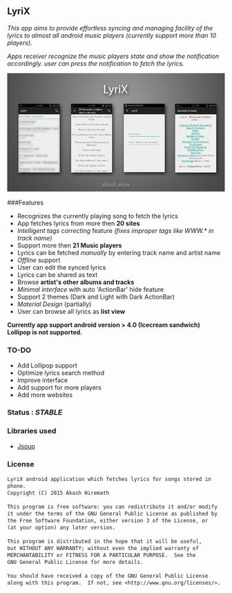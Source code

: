 ## LyriX
_This app aims to provide effortless syncing and managing facility of the lyrics to almost all android music players (currently support more than 10 players)._

_Apps receiver recognize the music players state and show the notification accordingly. user can press the notification to fetch the lyrics._

![alt text](https://github.com/akash-akya/LyriX-APP/blob/master/banner.jpg "LyriX")

###Features
  - Recognizes the currently playing song to fetch the lyrics
  - App fetches lyrics from more then **20 sites**
  - _Intelligent tags correcting_ feature _(fixes improper tags like WWW.* in track name)_
  - Support more then **21 Music players**
  - Lyrics can be fetched _manually_ by entering track name and artist name
  - _Offline_ support
  - User can edit the synced lyrics
  - Lyrics can be shared as text
  - Browse **artist's other albums and tracks**
  - _Minimal interface_ with auto 'ActionBar' hide feature
  - Support 2 themes (Dark and Light with Dark ActionBar)
  - _Material Design_ (partially)
  - User can browse all lyrics as **list view**
  


**Currently app support android version > 4.0 (Icecream sandwich) Lollipop is not supported.**


### TO-DO
- Add Lollipop support
- Optimize lyrics search method
- Improve interface
- Add support for more players
- Add more websites
 

### Status : _STABLE_

### Libraries used
- [Jsoup]

### License

    LyriX android application which fetches lyrics for songs stored in phone.
    Copyright (C) 2015 Akash Hiremath 

    This program is free software: you can redistribute it and/or modify
    it under the terms of the GNU General Public License as published by
    the Free Software Foundation, either version 3 of the License, or
    (at your option) any later version.

    This program is distributed in the hope that it will be useful,
    but WITHOUT ANY WARRANTY; without even the implied warranty of
    MERCHANTABILITY or FITNESS FOR A PARTICULAR PURPOSE.  See the
    GNU General Public License for more details.

    You should have received a copy of the GNU General Public License
    along with this program.  If not, see <http://www.gnu.org/licenses/>.

[Jsoup]:http://jsoup.org/

